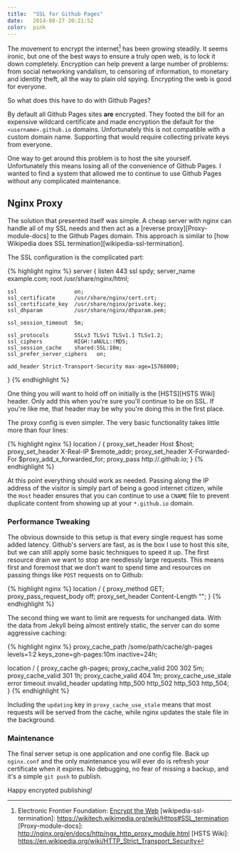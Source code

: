 ```yaml
---
title:  "SSL for Github Pages"
date:   2014-08-27 20:21:52
color:  pink
---
```


The movement to encrypt the internet[^encrypt-the-web] has been growing steadily. It seems ironic, but one of the best ways to ensure a truly open web, is to lock it down completely. Encryption can help prevent a large number of problems: from social networking vandalism, to censoring of information, to monetary and identity theft, all the way to plain old spying. Encrypting the web is good for everyone.

So what does this have to do with Github Pages?


By default all Github Pages sites **are** encrypted. They footed the bill for an expensive wildcard certificate and made encryption the default for the `<username>.github.io` domains. Unfortunately this is not compatible with a custom domain name. Supporting that would require collecting private keys from everyone.

One way to get around this problem is to host the site yourself. Unfortunately this means losing all of the convenience of Github Pages. I wanted to find a system that allowed me to continue to use Github Pages without any complicated maintenance.

## Nginx Proxy

The solution that presented itself was simple. A cheap server with nginx can handle all of my SSL needs and then act as a [reverse proxy][Proxy-module-docs] to the Github Pages domain. This approach is similar to [how Wikipedia does SSL termination][wikipedia-ssl-termination].

The SSL configuration is the complicated part:

{% highlight nginx %}
server {
    listen       443 ssl spdy;
    server_name  example.com;
    root         /usr/share/nginx/html;

    ssl                  on;
    ssl_certificate      /usr/share/nginx/cert.crt;
    ssl_certificate_key  /usr/share/nginx/private.key;
    ssl_dhparam          /usr/share/nginx/dhparam.pem;

    ssl_session_timeout  5m;

    ssl_protocols        SSLv3 TLSv1 TLSv1.1 TLSv1.2;
    ssl_ciphers          HIGH:!aNULL:!MD5;
    ssl_session_cache    shared:SSL:10m;
    ssl_prefer_server_ciphers   on;

    add_header Strict-Transport-Security max-age=15768000;
}
{% endhighlight %}

One thing you will want to hold off on initially is the [HSTS][HSTS Wiki] header. Only add this when you're sure you'll continue to be on SSL. If you're like me, that header may be why you're doing this in the first place.

The proxy config is even simpler. The very basic functionality takes little more than four lines:

{% highlight nginx %}
location / {
    proxy_set_header        Host               $host;
    proxy_set_header        X-Real-IP          $remote_addr;
    proxy_set_header        X-Forwarded-For    $proxy_add_x_forwarded_for;
    proxy_pass              http://<username>.github.io;
}
{% endhighlight %}

At this point everything should work as needed. Passing along the IP address of the visitor is simply part of being a good internet citizen, while the `Host` header ensures that you can continue to use a `CNAME` file to prevent duplicate content from showing up at your `*.github.io` domain.

### Performance Tweaking

The obvious downside to this setup is that every single request has some added latency. Github's servers are fast, as is the box I use to host this site, but we can still apply some basic techniques to speed it up. The first resource drain we want to stop are needlessly large requests. This means first and foremost that we don't want to spend time and resources on passing things like `POST` requests on to Github:

{% highlight nginx %}
location / {
    proxy_method            GET;
    proxy_pass_request_body off;
    proxy_set_header        Content-Length     "";
}
{% endhighlight %}

The second thing we want to limit are requests for unchanged data. With the data from Jekyll being almost entirely static, the server can do some aggressive caching:

{% highlight nginx %}
proxy_cache_path /some/path/cache/gh-pages levels=1:2 keys_zone=gh-pages:10m inactive=24h;

location / {
    proxy_cache             gh-pages;
    proxy_cache_valid       200 302            5m;
    proxy_cache_valid       301                1h;
    proxy_cache_valid       404                1m;
    proxy_cache_use_stale   error timeout invalid_header updating http_500 http_502 http_503 http_504;
}
{% endhighlight %}

Including the `updating` key in `proxy_cache_use_stale` means that most requests will be served from the cache, while nginx updates the stale file in the background.

### Maintenance

The final server setup is one application and one config file. Back up `nginx.conf` and the only maintenance you will ever do is refresh your certificate when it expires. No debugging, no fear of missing a backup, and it's a simple `git push` to publish.

Happy encrypted publishing!

[^encrypt-the-web]: Electronic Frontier Foundation: [Encrypt the Web](https://www.eff.org/encrypt-the-web)
[wikipedia-ssl-termination]: https://wikitech.wikimedia.org/wiki/Https#SSL_termination
[Proxy-module-docs]: http://nginx.org/en/docs/http/ngx_http_proxy_module.html
[HSTS Wiki]: https://en.wikipedia.org/wiki/HTTP_Strict_Transport_Security